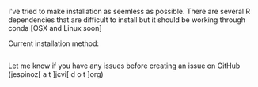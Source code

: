 I've tried to make installation as seemless as possible.  There are several R dependencies that are difficult to install but it should be working through conda [OSX and Linux soon]

Current installation method:

```bash

```

Let me know if you have any issues before creating an issue on GitHub (jespinoz[ a t ]jcvi[ d o t ]org)
